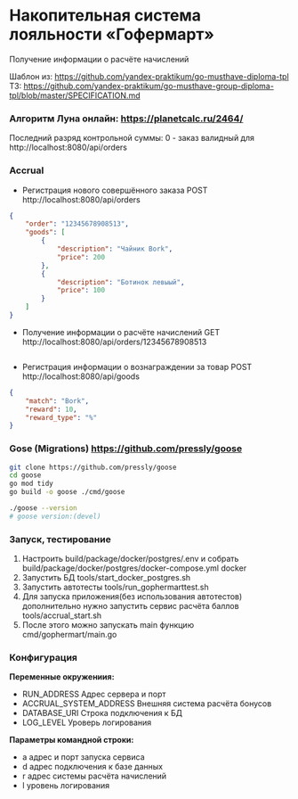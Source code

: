 # Накопительная система лояльности «Гофермарт»

Получение информации о расчёте начислений

Шаблон из: https://github.com/yandex-praktikum/go-musthave-diploma-tpl
ТЗ: https://github.com/yandex-praktikum/go-musthave-group-diploma-tpl/blob/master/SPECIFICATION.md

### Алгоритм Луна онлайн: https://planetcalc.ru/2464/
Последний разряд контрольной суммы: 0 - заказ валидный для http://localhost:8080/api/orders


### Accrual
 - Регистрация нового совершённого заказа
    POST http://localhost:8080/api/orders
```json
{
    "order": "12345678908513",
    "goods": [
        {
            "description": "Чайник Bork",
            "price": 200
        },
        {
            "description": "Ботинок левыый",
            "price": 100
        }
    ]
} 
```

- Получение информации о расчёте начислений
    GET http://localhost:8080/api/orders/12345678908513
```json

```

- Регистрация информации о вознаграждении за товар
    POST http://localhost:8080/api/goods

```json
{
    "match": "Bork",
    "reward": 10,
    "reward_type": "%"
} 
```

### Gose (Migrations) https://github.com/pressly/goose
```bash
git clone https://github.com/pressly/goose
cd goose
go mod tidy
go build -o goose ./cmd/goose

./goose --version
# goose version:(devel)
```

### Запуск, тестирование

1. Настроить build/package/docker/postgres/.env и собрать build/package/docker/postgres/docker-compose.yml docker
2. Запустить БД tools/start_docker_postgres.sh
3. Запустить автотесты tools/run_gophermarttest.sh
4. Для запуска приложения(без использования автотестов) дополнительно нужно запустить сервис расчёта баллов tools/accrual_start.sh
5. После этого можно запускать main функцию cmd/gophermart/main.go

### Конфигурация
**Переменные окружениия:**
 - RUN_ADDRESS Адрес сервера и порт
 - ACCRUAL_SYSTEM_ADDRESS Внешняя система расчёта бонусов
 - DATABASE_URI Строка подключения к БД
 - LOG_LEVEL Уроверь логирования

**Параметры командной строки:**
 - a адрес и порт запуска сервиса
 - d адрес подключения к базе данных
 - r адрес системы расчёта начислений
 - l уровень логирования